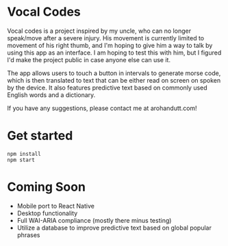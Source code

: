 # Vocal Codes
Vocal codes is a project inspired by my uncle, who can no longer speak/move after a severe injury. His movement is currently limited to movement of his right thumb, and I'm hoping to give him a way to talk by using this app as an interface. I am hoping to test this with him, but I figured I'd make the project public in case anyone else can use it. 

The app allows users to touch a button in intervals to generate morse code, which is then translated to text that can be either read on screen on spoken by the device. It also features predictive text based on commonly used English words and a dictionary.

If you have any suggestions, please contact me at arohandutt.com!

# Get started

```
npm install
npm start
```

# Coming Soon
- Mobile port to React Native
- Desktop functionality
- Full WAI-ARIA compliance (mostly there minus testing)
- Utilize a database to improve predictive text based on global popular phrases